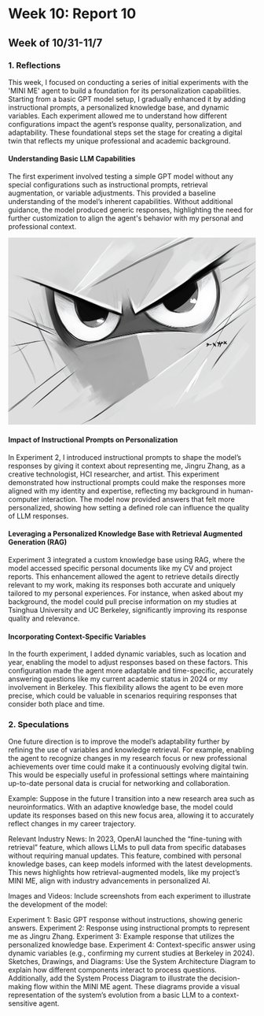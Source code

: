 # Week 10: Report 10 #
## Week of 10/31-11/7
### 1. Reflections

This week, I focused on conducting a series of initial experiments with the 'MINI ME' agent to build a foundation for its personalization capabilities. Starting from a basic GPT model setup, I gradually enhanced it by adding instructional prompts, a personalized knowledge base, and dynamic variables. Each experiment allowed me to understand how different configurations impact the agent’s response quality, personalization, and adaptability. These foundational steps set the stage for creating a digital twin that reflects my unique professional and academic background.


#### Understanding Basic LLM Capabilities
The first experiment involved testing a simple GPT model without any special configurations such as instructional prompts, retrieval augmentation, or variable adjustments. This provided a baseline understanding of the model’s inherent capabilities. Without additional guidance, the model produced generic responses, highlighting the need for further customization to align the agent's behavior with my personal and professional context.

<img width="1000" alt="Learning Rhino" src="assets/Week7/Expression Design.png">

#### Impact of Instructional Prompts on Personalization
In Experiment 2, I introduced instructional prompts to shape the model’s responses by giving it context about representing me, Jingru Zhang, as a creative technologist, HCI researcher, and artist. This experiment demonstrated how instructional prompts could make the responses more aligned with my identity and expertise, reflecting my background in human-computer interaction. The model now provided answers that felt more personalized, showing how setting a defined role can influence the quality of LLM responses.


#### Leveraging a Personalized Knowledge Base with Retrieval Augmented Generation (RAG)

Experiment 3 integrated a custom knowledge base using RAG, where the model accessed specific personal documents like my CV and project reports. This enhancement allowed the agent to retrieve details directly relevant to my work, making its responses both accurate and uniquely tailored to my personal experiences. For instance, when asked about my background, the model could pull precise information on my studies at Tsinghua University and UC Berkeley, significantly improving its response quality and relevance.


#### Incorporating Context-Specific Variables

In the fourth experiment, I added dynamic variables, such as location and year, enabling the model to adjust responses based on these factors. This configuration made the agent more adaptable and time-specific, accurately answering questions like my current academic status in 2024 or my involvement in Berkeley. This flexibility allows the agent to be even more precise, which could be valuable in scenarios requiring responses that consider both place and time.




### 2. Speculations

One future direction is to improve the model’s adaptability further by refining the use of variables and knowledge retrieval. For example, enabling the agent to recognize changes in my research focus or new professional achievements over time could make it a continuously evolving digital twin. This would be especially useful in professional settings where maintaining up-to-date personal data is crucial for networking and collaboration.

Example: Suppose in the future I transition into a new research area such as neuroinformatics. With an adaptive knowledge base, the model could update its responses based on this new focus area, allowing it to accurately reflect changes in my career trajectory.

Relevant Industry News:
In 2023, OpenAI launched the “fine-tuning with retrieval” feature, which allows LLMs to pull data from specific databases without requiring manual updates. This feature, combined with personal knowledge bases, can keep models informed with the latest developments. This news highlights how retrieval-augmented models, like my project’s MINI ME, align with industry advancements in personalized AI.

Images and Videos:
Include screenshots from each experiment to illustrate the development of the model:

Experiment 1: Basic GPT response without instructions, showing generic answers.
Experiment 2: Response using instructional prompts to represent me as Jingru Zhang.
Experiment 3: Example response that utilizes the personalized knowledge base.
Experiment 4: Context-specific answer using dynamic variables (e.g., confirming my current studies at Berkeley in 2024).
Sketches, Drawings, and Diagrams:
Use the System Architecture Diagram to explain how different components interact to process questions. Additionally, add the System Process Diagram to illustrate the decision-making flow within the MINI ME agent. These diagrams provide a visual representation of the system’s evolution from a basic LLM to a context-sensitive agent.
